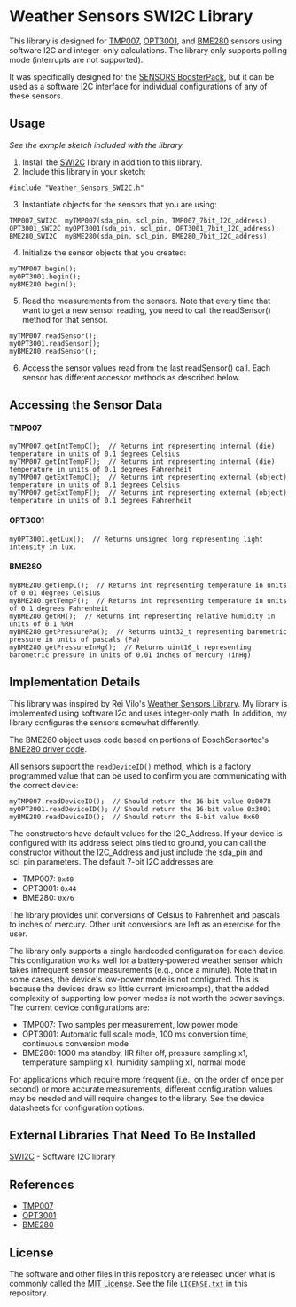 Weather Sensors SWI2C Library
=============================

This library is designed for [TMP007][1], [OPT3001][2], and [BME280][3] sensors using software I2C and integer-only calculations. The library only supports polling mode (interrupts are not supported).

It was specifically designed for the [SENSORS BoosterPack][4], but it can be used as a software I2C interface for individual configurations of any of these sensors.

Usage
-----
*See the exmple sketch included with the library.*

1. Install the [SWI2C][5] library in addition to this library.
2. Include this library in your sketch:
```
#include "Weather_Sensors_SWI2C.h"
```
3. Instantiate objects for the sensors that you are using:
```
TMP007_SWI2C  myTMP007(sda_pin, scl_pin, TMP007_7bit_I2C_address);
OPT3001_SWI2C myOPT3001(sda_pin, scl_pin, OPT3001_7bit_I2C_address);
BME280_SWI2C  myBME280(sda_pin, scl_pin, BME280_7bit_I2C_address);
```
4. Initialize the sensor objects that you created:
```
myTMP007.begin();
myOPT3001.begin();
myBME280.begin();
```
5. Read the measurements from the sensors. Note that every time that want to get a new sensor reading, you need to call the readSensor() method for that sensor.
```
myTMP007.readSensor();
myOPT3001.readSensor();
myBME280.readSensor();
```
6. Access the sensor values read from the last readSensor() call. Each sensor has different accessor methods as described below.

Accessing the Sensor Data
-------------------------
#### TMP007
```
myTMP007.getIntTempC();  // Returns int representing internal (die) temperature in units of 0.1 degrees Celsius
myTMP007.getIntTempF();  // Returns int representing internal (die) temperature in units of 0.1 degrees Fahrenheit
myTMP007.getExtTempC();  // Returns int representing external (object) temperature in units of 0.1 degrees Celsius
myTMP007.getExtTempF();  // Returns int representing external (object) temperature in units of 0.1 degrees Fahrenheit
```

#### OPT3001
```
myOPT3001.getLux();  // Returns unsigned long representing light intensity in lux.
```

#### BME280
```
myBME280.getTempC();  // Returns int representing temperature in units of 0.01 degrees Celsius
myBME280.getTempF();  // Returns int representing temperature in units of 0.1 degrees Fahrenheit
myBME280.getRH();  // Returns int representing relative humidity in units of 0.1 %RH
myBME280.getPressurePa();  // Returns uint32_t representing barometric pressure in units of pascals (Pa)
myBME280.getPressureInHg();  // Returns uint16_t representing barometric pressure in units of 0.01 inches of mercury (inHg)
```

Implementation Details
----------------------

This library was inspired by Rei Vilo's [Weather Sensors Library][7]. My library is implemented using software I2c and uses integer-only math. In addition, my library configures the sensors somewhat differently.

The BME280 object uses code based on portions of BoschSensortec's [BME280 driver code][6].

All sensors support the `readDeviceID()` method, which is a factory programmed value that can be used to confirm you are communicating with the correct device:
```
myTMP007.readDeviceID();  // Should return the 16-bit value 0x0078
myOPT3001.readDeviceID(); // Should return the 16-bit value 0x3001
myBME280.readDeviceID();  // Should return the 8-bit value 0x60
```

The constructors have default values for the I2C_Address. If your device is configured with its address select pins tied to ground, you can call the constructor without the I2C_Address and just include the sda_pin and scl_pin parameters. The default 7-bit I2C addresses are:
- TMP007: `0x40`
- OPT3001: `0x44`
- BME280: `0x76`

The library provides unit conversions of Celsius to Fahrenheit and pascals to inches of mercury. Other unit conversions are left as an exercise for the user.

The library only supports a single hardcoded configuration for each device. This configuration works well for a battery-powered weather sensor which takes infrequent sensor measurements (e.g., once a minute). Note that in some cases, the device's low-power mode is not configured. This is because the devices draw so little current (microamps), that the added complexity of supporting low power modes is not worth the power savings. The current device configurations are:

- TMP007: Two samples per measurement, low power mode
- OPT3001: Automatic full scale mode, 100 ms conversion time, continuous conversion mode
- BME280: 1000 ms standby, IIR filter off, pressure sampling x1, temperature sampling x1, humidity sampling x1, normal mode

For applications which require more frequent (i.e., on the order of once per second) or more accurate measurements, different configuration values may be needed and will require changes to the library. See the device datasheets for configuration options.

External Libraries That Need To Be Installed
--------------------------------------------
[SWI2C][5] - Software I2C library

References
----------
+ [TMP007][1]
+ [OPT3001][2]
+ [BME280][3]

License
-------
The software and other files in this repository are released under what is commonly called the [MIT License][100]. See the file [`LICENSE.txt`][101] in this repository.

[1]: https://cdn-shop.adafruit.com/datasheets/tmp007.pdf
[2]: https://www.ti.com/lit/ds/symlink/opt3001.pdf
[3]: https://www.bosch-sensortec.com/media/boschsensortec/downloads/datasheets/bst-bme280-ds002.pdf
[4]: https://www.ti.com/tool/BOOSTXL-SENSORS
[5]: https://github.com/Andy4495/SWI2C
[6]: https://github.com/BoschSensortec/BME280_driver
[7]: https://github.com/rei-vilo/SensorsWeather_Library
[100]: https://choosealicense.com/licenses/mit/
[101]: ./LICENSE.txt
